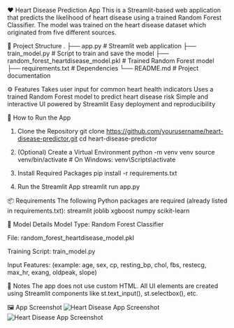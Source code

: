 ❤️ Heart Disease Prediction App
This is a Streamlit-based web application that predicts the likelihood of heart disease using a trained Random Forest Classifier. The model was trained on the heart disease dataset which originated from five different sources.

📁 Project Structure
.
├── app.py                                  # Streamlit web application
├── train_model.py                          # Script to train and save the model
├── random_forest_heartdisease_model.pkl    # Trained Random Forest model
├── requirements.txt                        # Dependencies
└── README.md                               # Project documentation

⚙️ Features
Takes user input for common heart health indicators
Uses a trained Random Forest model to predict heart disease risk
Simple and interactive UI powered by Streamlit
Easy deployment and reproducibility

🚀 How to Run the App
1. Clone the Repository
git clone https://github.com/yourusername/heart-disease-predictor.git
cd heart-disease-predictor

2. (Optional) Create a Virtual Environment
python -m venv venv
source venv/bin/activate       # On Windows: venv\Scripts\activate

3. Install Required Packages
pip install -r requirements.txt

4. Run the Streamlit App
streamlit run app.py


📦 Requirements
The following Python packages are required (already listed in requirements.txt):
streamlit
joblib
xgboost
numpy
scikit-learn

🧠 Model Details
Model Type: Random Forest Classifier

File: random_forest_heartdisease_model.pkl

Training Script: train_model.py

Input Features: (example: age, sex, cp, resting_bp, chol, fbs, restecg,
                            max_hr, exang, oldpeak, slope)

📝 Notes
The app does not use custom HTML. All UI elements are created using Streamlit components like st.text_input(), st.selectbox(), etc.

🖼️ App Screenshot
![Heart Disease App Screenshot](images/heart-disease-app-screenshot.png)
![Heart Disease App Screenshot](images/heart-disease-app-screenshot.png1)